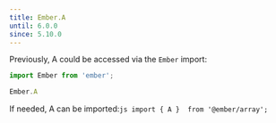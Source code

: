 ```yaml
---
title: Ember.A
until: 6.0.0
since: 5.10.0
---
```



Previously, A could be accessed via the `Ember` import:
```js
import Ember from 'ember';

Ember.A
```

 If needed, A can be imported:```js
import { A }  from '@ember/array';```
